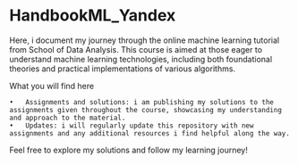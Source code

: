 # HandbookML_Yandex

Here, i document my journey through the online machine learning tutorial from School of Data Analysis. This course is aimed at those eager to understand machine learning technologies, including both foundational theories and practical implementations of various algorithms.

What you will find here

	•	Assignments and solutions: i am publishing my solutions to the assignments given throughout the course, showcasing my understanding and approach to the material.
	•	Updates: i will regularly update this repository with new assignments and any additional resources i find helpful along the way.

Feel free to explore my solutions and follow my learning journey!
